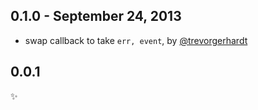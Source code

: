0.1.0 - September 24, 2013
--------------------------
* swap callback to take `err, event`, by [@trevorgerhardt](https://github.com/trevorgerhardt)

0.0.1
-----
:sparkles: